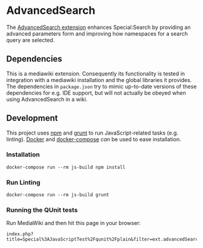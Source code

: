 # AdvancedSearch

The [AdvancedSearch extension](https://www.mediawiki.org/wiki/Extension:AdvancedSearch) enhances
Special:Search by providing an advanced parameters form and improving how namespaces for a
search query are selected.

## Dependencies

This is a mediawiki extension.
Consequently its functionality is tested in integration with a mediawiki installation and the global libraries it provides.
The dependencies in `package.json` try to mimic up-to-date versions of these dependencies for e.g. IDE support, but will not
actually be obeyed when using AdvancedSearch in a wiki.

## Development

This project uses [npm](https://docs.npmjs.com/) and [grunt](https://gruntjs.com/) to run
JavaScript-related tasks (e.g. linting).
[Docker](https://www.docker.com/) and [docker-compose](https://docs.docker.com/compose/)
_can_ be used to ease installation.

### Installation

    docker-compose run --rm js-build npm install

### Run Linting

    docker-compose run --rm js-build grunt

### Running the QUnit tests

Run MediaWiki and then hit this page in your browser:

    index.php?title=Special%3AJavaScriptTest%2Fqunit%2Fplain&filter=ext.advancedSearch